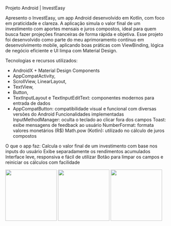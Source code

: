Projeto Android | InvestEasy 

Apresento o InvestEasy, um app Android desenvolvido em Kotlin, com foco em praticidade e clareza. A aplicação simula o valor final de um investimento com aportes mensais e juros compostos, ideal para quem busca fazer projeções financeiras de forma rápida e objetiva.
Esse projeto foi desenvolvido como parte do meu aprimoramento contínuo em desenvolvimento mobile, aplicando boas práticas com ViewBinding, lógica de negócio eficiente e UI limpa com Material Design.

Tecnologias e recursos utilizados:
- AndroidX + Material Design Components
- AppCompatActivity, 
- ScrollView, LinearLayout, 
- TextView, 
- Button,
- TextInputLayout e TextInputEditText: componentes modernos para entrada de dados
- AppCompatButton: compatibilidade visual e funcional com diversas versões do Android
 Funcionalidades implementadas
InputMethodManager: oculta o teclado ao clicar fora dos campos
Toast: exibe mensagens de feedback ao usuário
NumberFormat: formata valores monetários (R$)
Math.pow (Kotlin): utilizado no cálculo de juros compostos

O que o app faz:
Calcula o valor final de um investimento com base nos inputs do usuário
Exibe separadamente os rendimentos acumulados
Interface leve, responsiva e fácil de utilizar
Botão para limpar os campos e reiniciar os cálculos com facilidade

<img src="https://github.com/user-attachments/assets/11ffb6c7-b878-4695-be3e-469a477e82d4" width=160/> <img src="https://github.com/user-attachments/assets/cfe3cd12-5656-467d-add6-5505810e8677" width=160/> <img src="https://github.com/user-attachments/assets/8a5af0e5-247d-4332-8307-51e63d1c3208" width=160/>



